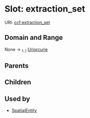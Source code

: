 
# Slot: extraction_set




URI: [ccf:extraction_set](http://purl.org/ccf/extraction_set)


## Domain and Range

None &#8594;  <sub>1..1</sub> [Uriorcurie](types/Uriorcurie.md)

## Parents


## Children


## Used by

 * [SpatialEntity](SpatialEntity.md)
